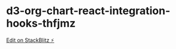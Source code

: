 # d3-org-chart-react-integration-hooks-thfjmz

[Edit on StackBlitz ⚡️](https://stackblitz.com/edit/d3-org-chart-react-integration-hooks-thfjmz)